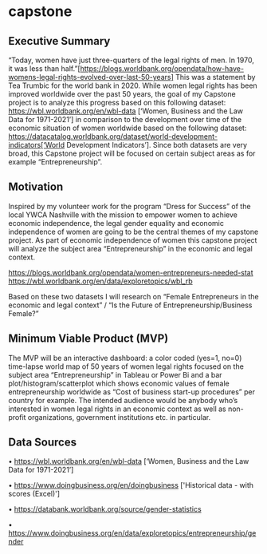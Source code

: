 # capstone

## Executive Summary

“Today, women have just three-quarters of the legal rights of men. In 1970, it was less than half.”[https://blogs.worldbank.org/opendata/how-have-womens-legal-rights-evolved-over-last-50-years] This was a statement by Tea Trumbic for the world bank in 2020. While women legal rights has been improved worldwide over the past 50 years, the goal of my Capstone project is to analyze this progress based on this following dataset: https://wbl.worldbank.org/en/wbl-data [‘Women, Business and the Law Data for 1971-2021’] in comparison to the development over time of the economic situation of women worldwide based on the following dataset: https://datacatalog.worldbank.org/dataset/world-development-indicators[‘World Development Indicators’]. Since both datasets are very broad, this Capstone project will be focused on certain subject areas as for example “Entrepreneurship”.

## Motivation

Inspired by my volunteer work for the program “Dress for Success” of the local YWCA Nashville with the mission to empower women to achieve economic independence, the legal gender equality and economic independence of women are going to be the central themes of my capstone project. As part of economic independence of women this capstone project will analyze the subject area “Entrepreneurship” in the economic and legal context.

https://blogs.worldbank.org/opendata/women-entrepreneurs-needed-stat
https://wbl.worldbank.org/en/data/exploretopics/wbl_rb

Based on these two datasets I will research on “Female Entrepreneurs in the economic and legal context” / “Is the Future of Entrepreneurship/Business Female?”


## Minimum Viable Product (MVP)

The MVP will be an interactive dashboard: a color coded (yes=1, no=0) time-lapse world map of 50 years of women legal rights focused on the subject area “Entrepreneurship” in Tableau or Power Bi and a bar plot/histogram/scatterplot which shows economic values of female entrepreneurship worldwide as “Cost of business start-up procedures” per country for example. The intended audience would be anybody who’s interested in women legal rights in an economic context as well as non-profit organizations, government institutions etc. in particular. 


## Data Sources

•	https://wbl.worldbank.org/en/wbl-data [‘Women, Business and the Law Data for 1971-2021’]

•	https://www.doingbusiness.org/en/doingbusiness ['Historical data - with scores (Excel)']

•	https://databank.worldbank.org/source/gender-statistics 

•	https://www.doingbusiness.org/en/data/exploretopics/entrepreneurship/gender 


